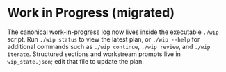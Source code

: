 # Work in Progress (migrated)

The canonical work-in-progress log now lives inside the executable `./wip` script.
Run `./wip status` to view the latest plan, or `./wip --help` for additional commands such as
`./wip continue`, `./wip review`, and `./wip iterate`.
Structured sections and workstream prompts live in `wip_state.json`; edit that file to update the plan.


